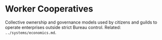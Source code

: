 # Worker Cooperatives

Collective ownership and governance models used by citizens and guilds to operate enterprises outside strict Bureau control. Related: `../systems/economics.md`.

